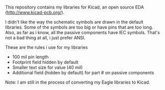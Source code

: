This repository contains my libraries for Kicad, an open source EDA (http://www.kicad-pcb.org/). 

I didn't like the way the schematic symbols are drawn in the default libraries. Some of the symbols are too big or have pins that are too long. Also, as far as i know, all the passive components have IEC symbols. That's not a bad thing at all, i just prefer ANSI.


These are the rules i use for my libraries
- 100 mil pin length
- Footprint field hidden by default
- Smaller text size for value (40 mil)
- Additional field (hidden by default) for part # on passive components



Note: I am still in the process of converting my Eagle libraries to Kicad.




